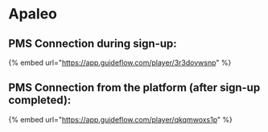 # Apaleo

## PMS Connection during sign-up:

{% embed url="https://app.guideflow.com/player/3r3dovwsnp" %}

## PMS Connection from the platform (after sign-up completed):

{% embed url="https://app.guideflow.com/player/qkqmwoxs1p" %}

